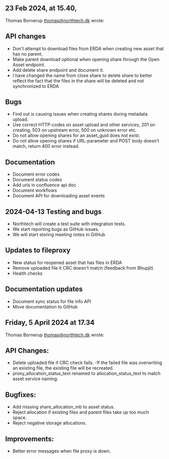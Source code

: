 **23 Feb 2024, at 15.40,** 
- 
Thomas Bornerup <thomas@northtech.dk> wrote: 

**API changes**
-
- Don’t attempt to download files from ERDA when creating new asset that has no parent.
- Make parent download optional when opening share through the Open Asset endpoint.
- Add delete share endpoint and document it.
- I have changed the name from close share to delete share to better reflect the fact that the files in the share will be deleted and not synchronized to ERDA
 
**Bugs**
-
- Find out is causing issues when creating shares during metadata upload.
- Use correct HTTP-codes on asset upload and other services, 201 on creating, 503 on upstream error, 500 on unknown error etc.
- Do not allow opening shares for an asset_guid does not exist.
- Do not allow opening shares if URL-parameter and POST body doesn’t match, return 400 error instead.
 
**Documentation**
-
- Document error codes
- Document status codes
- Add urls in confluence api doc
- Document workflows
- Document API for downloading asset events

 

2024-04-13 Testing and bugs
- 
- Northtech will create a test suite with integration tests.
- We start reporting bugs as GitHub issues.
- We will start storing meeting notes in GitHub


Updates to fileproxy
-
- New status for reopened asset that has files in ERDA
- Remove uploaded file it CRC doesn't match (feedback from Bhupjit)
- Health checks

Documentation updates
- 
- Document sync status for file info API
- Move documentation to GitHub



**Friday, 5 April 2024 at 17.34**
-
Thomas Bornerup <thomas@northtech.dk> wrote: 

**API Changes:**
-
- Delete uploaded file if CRC check fails.
  -If the failed file was overwriting an existing file, the existing file will be recreated.
- proxy_allocation_status_text renamed to allocation_status_text to match asset service naming.
 
**Bugfixes:**
-
- Add missing share_allocation_mb to asset status.
- Reject allocation if existing files and parent files take up too much space.
- Reject negative storage allocations.           
 
**Improvements:**
-
- Better error messages when file proxy is down.
